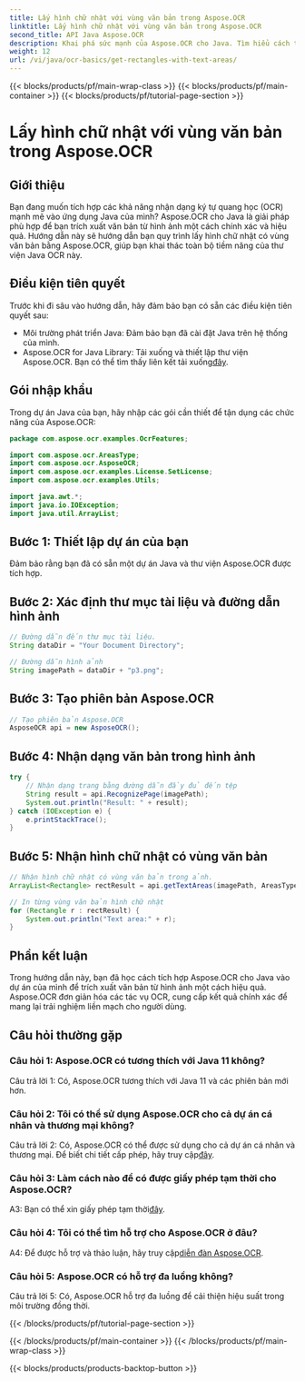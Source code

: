 ```yaml
---
title: Lấy hình chữ nhật với vùng văn bản trong Aspose.OCR
linktitle: Lấy hình chữ nhật với vùng văn bản trong Aspose.OCR
second_title: API Java Aspose.OCR
description: Khai phá sức mạnh của Aspose.OCR cho Java. Tìm hiểu cách trích xuất văn bản từ hình ảnh một cách liền mạch trong hướng dẫn từng bước này. Tải xuống ngay để nhận dạng văn bản hiệu quả.
weight: 12
url: /vi/java/ocr-basics/get-rectangles-with-text-areas/
---
```


{{< blocks/products/pf/main-wrap-class >}}
{{< blocks/products/pf/main-container >}}
{{< blocks/products/pf/tutorial-page-section >}}

# Lấy hình chữ nhật với vùng văn bản trong Aspose.OCR

## Giới thiệu

Bạn đang muốn tích hợp các khả năng nhận dạng ký tự quang học (OCR) mạnh mẽ vào ứng dụng Java của mình? Aspose.OCR cho Java là giải pháp phù hợp để bạn trích xuất văn bản từ hình ảnh một cách chính xác và hiệu quả. Hướng dẫn này sẽ hướng dẫn bạn quy trình lấy hình chữ nhật có vùng văn bản bằng Aspose.OCR, giúp bạn khai thác toàn bộ tiềm năng của thư viện Java OCR này.

## Điều kiện tiên quyết

Trước khi đi sâu vào hướng dẫn, hãy đảm bảo bạn có sẵn các điều kiện tiên quyết sau:

- Môi trường phát triển Java: Đảm bảo bạn đã cài đặt Java trên hệ thống của mình.
-  Aspose.OCR for Java Library: Tải xuống và thiết lập thư viện Aspose.OCR. Bạn có thể tìm thấy liên kết tải xuống[đây](https://releases.aspose.com/ocr/java/).

## Gói nhập khẩu

Trong dự án Java của bạn, hãy nhập các gói cần thiết để tận dụng các chức năng của Aspose.OCR:

```java
package com.aspose.ocr.examples.OcrFeatures;

import com.aspose.ocr.AreasType;
import com.aspose.ocr.AsposeOCR;
import com.aspose.ocr.examples.License.SetLicense;
import com.aspose.ocr.examples.Utils;

import java.awt.*;
import java.io.IOException;
import java.util.ArrayList;
```

## Bước 1: Thiết lập dự án của bạn

Đảm bảo rằng bạn đã có sẵn một dự án Java và thư viện Aspose.OCR được tích hợp.

## Bước 2: Xác định thư mục tài liệu và đường dẫn hình ảnh

```java
// Đường dẫn đến thư mục tài liệu.
String dataDir = "Your Document Directory";

// Đường dẫn hình ảnh
String imagePath = dataDir + "p3.png";
```

## Bước 3: Tạo phiên bản Aspose.OCR

```java
// Tạo phiên bản Aspose.OCR
AsposeOCR api = new AsposeOCR();
```

## Bước 4: Nhận dạng văn bản trong hình ảnh

```java
try {
    // Nhận dạng trang bằng đường dẫn đầy đủ đến tệp
    String result = api.RecognizePage(imagePath);
    System.out.println("Result: " + result);
} catch (IOException e) {
    e.printStackTrace();
}
```

## Bước 5: Nhận hình chữ nhật có vùng văn bản

```java
// Nhận hình chữ nhật có vùng văn bản trong ảnh.
ArrayList<Rectangle> rectResult = api.getTextAreas(imagePath, AreasType.PARAGRAPHS, true);

// In từng vùng văn bản hình chữ nhật
for (Rectangle r : rectResult) {
    System.out.println("Text area:" + r);
}
```

## Phần kết luận

Trong hướng dẫn này, bạn đã học cách tích hợp Aspose.OCR cho Java vào dự án của mình để trích xuất văn bản từ hình ảnh một cách hiệu quả. Aspose.OCR đơn giản hóa các tác vụ OCR, cung cấp kết quả chính xác để mang lại trải nghiệm liền mạch cho người dùng.

## Câu hỏi thường gặp

### Câu hỏi 1: Aspose.OCR có tương thích với Java 11 không?

Câu trả lời 1: Có, Aspose.OCR tương thích với Java 11 và các phiên bản mới hơn.

### Câu hỏi 2: Tôi có thể sử dụng Aspose.OCR cho cả dự án cá nhân và thương mại không?

 Câu trả lời 2: Có, Aspose.OCR có thể được sử dụng cho cả dự án cá nhân và thương mại. Để biết chi tiết cấp phép, hãy truy cập[đây](https://purchase.aspose.com/buy).

### Câu hỏi 3: Làm cách nào để có được giấy phép tạm thời cho Aspose.OCR?

 A3: Bạn có thể xin giấy phép tạm thời[đây](https://purchase.aspose.com/temporary-license/).

### Câu hỏi 4: Tôi có thể tìm hỗ trợ cho Aspose.OCR ở đâu?

 A4: Để được hỗ trợ và thảo luận, hãy truy cập[diễn đàn Aspose.OCR](https://forum.aspose.com/c/ocr/16).

### Câu hỏi 5: Aspose.OCR có hỗ trợ đa luồng không?

Câu trả lời 5: Có, Aspose.OCR hỗ trợ đa luồng để cải thiện hiệu suất trong môi trường đồng thời.

{{< /blocks/products/pf/tutorial-page-section >}}

{{< /blocks/products/pf/main-container >}}
{{< /blocks/products/pf/main-wrap-class >}}

{{< blocks/products/products-backtop-button >}}
